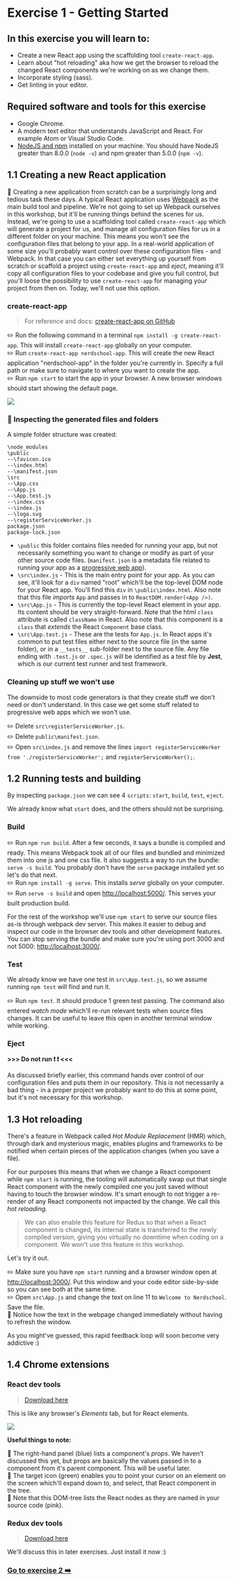 # Exercise 1 - Getting Started

## In this exercise you will learn to:

- Create a new React app using the scaffolding tool `create-react-app`.
- Learn about "hot reloading" aka how we get the browser to reload the changed React components we're working on as we change them.
- Incorporate styling (sass).
- Get linting in your editor.

## Required software and tools for this exercise

- Google Chrome.
- A modern text editor that understands JavaScript and React. For example Atom or Visual Studio Code.
- [NodeJS and npm](https://nodejs.org/en/) installed on your machine. You should have NodeJS greater than 8.0.0 (`node -v`) and npm greater than 5.0.0 (`npm -v`).

## 1.1 Creating a new React application

:book: Creating a new application from scratch can be a surprisingly long and tedious task these days. A typical React application uses [Webpack](https://webpack.js.org/) as the main build tool and pipeline. We're not going to set up Webpack ourselves in this workshop, but it'll be running things behind the scenes for us. Instead, we're going to use a scaffolding tool called `create-react-app` which will generate a project for us, and manage all configuration files for us in a different folder on your machine. This means you won't see the configuration files that belong to your app. In a real-world application of some size you'll probably want control over these configuration files - and Webpack. In that case you can either set everything up yourself from scratch or scaffold a project using `create-react-app` and _eject_, meaning it'll copy all configuration files to your codebase and give you full control, but you'll loose the possibility to use `create-react-app` for managing your project from then on. Today, we'll not use this option.

### create-react-app

> For reference and docs: [create-react-app on GitHub](https://github.com/facebookincubator/create-react-app)

:pencil2: Run the following command in a terminal `npm install -g create-react-app`. This will install `create-react-app` globally on your computer.  
:pencil2: Run `create-react-app nerdschool-app`. This will create the new React application "nerdschool-app" in the folder you're currently in. Specify a full path or make sure to navigate to where you want to create the app.  
:pencil2: Run `npm start` to start the app in your browser. A new browser windows should start showing the default page.  

![](../images/default-page.png)

### :book: Inspecting the generated files and folders

A simple folder structure was created:

```
\node_modules
\public
--\favicon.ico
--\index.html
--\manifest.json
\src
--\App.css
--\App.js
--\App.test.js
--\index.css
--\index.js
--\logo.svg
--\registerServiceWorker.js
package.json
package-lock.json
```

- `\public` this folder contains files needed for running your app, but not necessarily something you want to change or modify as part of your other source code files. (`manifest.json` is a metadata file related to running your app as a [progressive web app](https://github.com/facebookincubator/create-react-app/blob/master/packages/react-scripts/template/README.md#progressive-web-app-metadata)).
- `\src\index.js` - This is the main entry point for your app. As you can see, it'll look for a `div` named "root" which'll be the top-level DOM node for your React app. You'll find this `div` in `\public\index.html`. Also note that this file _imports_ `App` and passes in to `ReactDOM.render(<App />)`.
- `\src\App.js` - This is currently the top-level React element in your app. Its content should be very straight-forward. Note that the html `class` attribute is called `className` in React. Also note that this component is a `class` that _extends_ the React `Component` base class.
- `\src\App.test.js` - These are the tests for `App.js`. In React apps it's common to put test files either next to the source file (in the same folder), or in a `__tests__` sub-folder next to the source file. Any file ending with `.test.js` or `.spec.js` will be identified as a test file by **Jest**, which is our current test runner and test framework.

### Cleaning up stuff we won't use

The downside to most code generators is that they create stuff we don't need or don't understand. In this case we get some stuff related to progressive web apps which we won't use.

:pencil2: Delete `src\registerServiceWorker.js`.  
:pencil2: Delete `public\manifest.json`.  
:pencil2: Open `src\index.js` and remove the lines `import registerServiceWorker from './registerServiceWorker';` and `registerServiceWorker();`.

## 1.2 Running tests and building

By inspecting `package.json` we can see 4 `scripts`: `start`, `build`, `test`, `eject`.

We already know what `start` does, and the others should not be surprising.

### Build

:pencil2: Run `npm run build`. After a few seconds, it says a bundle is compiled and ready. This means Webpack took all of our files and bundled and minimized them into one js and one css file. It also suggests a way to run the bundle: `serve -s build`. You probably don't have the `serve` package installed yet so let's do that next.   
:pencil2: Run `npm install -g serve`. This installs _serve_ globally on your computer.  
:pencil2: Run `serve -s build` and open [http://localhost:5000/](http://localhost:5000/). This serves your built production build.

For the rest of the workshop we'll use `npm start` to serve our source files as-is through webpack dev server. This makes it easier to debug and inspect our code in the browser dev tools and other development features. You can stop serving the bundle and make sure you're using port 3000 and not 5000: [http://localhost:3000/](http://localhost:3000/).

### Test

We already know we have one test in `src\App.test.js`, so we assume running `npm test` will find and run it.

:pencil2: Run `npm test`. It should produce 1 green test passing. The command also entered _watch mode_ which'll re-run relevant tests when source files changes. It can be useful to leave this open in another terminal window while working.

### Eject

**>>> Do not run :exclamation: :exclamation: <<<**

As discussed briefly earlier, this command hands over control of our configuration files and puts them in our repository. This is not necessarily a bad thing - in a proper project we probably want to do this at some point, but it's not necessary for this workshop.

## 1.3 Hot reloading

There's a feature in Webpack called _Hot Module Replacement_ (HMR) which, through dark and mysterious magic, enables plugins and frameworks to be notified when certain pieces of the application changes (when you save a file).

For our purposes this means that when we change a React component while `npm start` is running, the tooling will automatically swap out that single React component with the newly compiled one you just saved without having to touch the browser window. It's smart enough to not trigger a re-render of any React components not impacted by the change. We call this _hot reloading_.

> We can also enable this feature for Redux so that when a React component is changed, its internal state is transferred to the newly compiled version, giving you virtually no downtime when coding on a component. We won't use this feature in this workshop.

Let's try it out.

:pencil2: Make sure you have `npm start` running and a browser window open at [http://localhost:3000/](http://localhost:3000/). Put this window and your code editor side-by-side so you can see both at the same time.  
:pencil2: Open `src\App.js` and change the text on line 11 to `Welcome to Nerdschool`. Save the file.  
:book: Notice how the text in the webpage changed immediately without having to refresh the window.  

As you might've guessed, this rapid feedback loop will soon become very addictive :)

## 1.4 Chrome extensions

### React dev tools

> [Download here](https://chrome.google.com/webstore/detail/react-developer-tools/fmkadmapgofadopljbjfkapdkoienihi?hl=en)

This is like any browser's _Elements_ tab, but for React elements.

![](../images/react-devtools.png)

**Useful things to note:**

:book: The right-hand panel (blue) lists a component's _props_. We haven't discussed this yet, but props are basically the values passed in to a component from it's parent component. This will be useful later.  
:book: The target icon (green) enables you to point your cursor on an element on the screen which'll expand down to, and select, that React component in the tree.  
:book: Note that this DOM-tree lists the React nodes as they are named in your source code (pink).

### Redux dev tools

> [Download here](https://chrome.google.com/webstore/detail/redux-devtools/lmhkpmbekcpmknklioeibfkpmmfibljd?hl=en)

We'll discuss this in later exercises. Just install it now :)

### [Go to exercise 2 :arrow_right:](../exercise-2/README.md)
